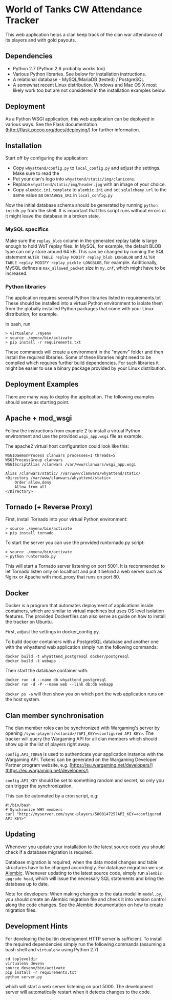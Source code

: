 World of Tanks CW Attendance Tracker
====================================

This web application helps a clan keep track of the clan war
attendance of its players and with gold payouts.

Dependencies
------------

* Python 2.7 (Python 2.6 probably works too)
* Various Python libraries. See below for installation instructions.
* A relational database - MySQL/MariaDB (tested) / PostgreSQL
* A somewhat recent Linux distribution. Windows and Mac OS X most likely
  work too but are not considered in the installation examples below.

Deployment
----------

As a Python WSGI application, this web application can be deployed in
various ways.
See the Flask documentation (http://flask.pocoo.org/docs/deploying/) for
further information.

Installation
------------

Start off by configuring the application:

* Copy `whyattend/config.py` to `local_config.py` and adjust the settings.
  Make sure to read the
* Put your clan's logo into `whyattend/static/img/clanicons`.
* Replace `whyattend/static/img/header.jpg` with an image of your choice.
* Copy `alembic.ini.template` to `alembic.ini` and set `sqlalchemy.url` to the same value as `DATABASE_URI`
  in `local_config.py`

Now the initial database schema should be generated by
running `python initdb.py` from the shell. It is important that this script
runs without errors or it might leave the database in a broken state.

### MySQL specifics

Make sure the `replay_blob` column in the generated replay table is large enough to hold
WoT replay files. In MySQL, for example, the default BLOB type can only store
around 64 kB. This can be changed by running the SQL statement
`ALTER TABLE replay MODIFY replay_blob LONGBLOB` and `ALTER TABLE replay MODIFY replay_pickle LONGBLOB`, for example. Additionally, MySQL
defines a `max_allowed_packet` size in `my.cnf`, which might have to be increased.

### Python libraries

The application requires several Python libraries listed in requirements.txt
These should be installed into a virtual Python environment to isolate them from
the globally installed Python packages that come with your Linux distribution, for example.

In bash, run

    > virtualenv ./myenv
    > source ./myenv/bin/activate
    > pip install -r requirements.txt

These commands will create a environment in the "myenv" folder and then install the required
libraries. Some of these libraries might need to be compiled which requires further build dependencies.
For such libraries it might be easier to use a binary package provided by your Linux distribution.

Deployment Examples
-------------------

There are many way to deploy the application. The following examples should serve as starting point.

## Apache + mod_wsgi

Follow the instructions from example 2 to install a virtual Python environment
and use the provided `wsgi_app.wsgi` file as example.

The apache2 virtual host configuration could look like this:

    WSGIDaemonProcess clanwars processes=1 threads=5
    WSGIProcessGroup clanwars
    WSGIScriptAlias /clanwars /var/www/clanwars/wsgi_app.wsgi

    Alias /clanwars/static/ /var/www/clanwars/whyattend/static/
    <Directory /var/www/clanwars/whyattend/static>
        Order allow,deny
        Allow from all
    </Directory>

## Tornado (+ Reverse Proxy)

First, install Tornado into your virtual Python environment:

    > source ./myenv/bin/activate
    > pip install tornado

To start the server you can use the provided runtornado.py script:

    > source ./myenv/bin/activate
    > python runtornado.py

This will start a Tornado server listening on port 5001. It
is recommended to let Tornado listen only on localhost and put
it behind a web server such as Nginx or Apache with mod_proxy
that runs on port 80.

## Docker

Docker is a program that automates deployment of applications inside containers,
which are similar to virtual machines but uses OS level isolation features.
The provided Dockerfiles can also serve as guide on how to install the tracker on
Ubuntu.

First, adjust the settings in docker_config.py.

To build docker containers with a PostgreSQL database and another one with the whyattend
web application simply run the following commands:

    docker build -t whyattend_postgresql docker/postgresql
    docker build -t webapp .

Then start the database container with:

    docker run -d --name db whyattend_postgresql
    docker run -d -P --name web --link db:db webapp

`docker ps -a` will then show you on which port the web application runs on the host
system.

Clan member synchronisation
---------------------------

The clan member roles can be synchronized with Wargaming's server by
opening `/sync-players/<clanid>/?API_KEY=<configured API KEY>`. The tracker will
query the Wargaming API for all clan members which should show up in the list
of players right away.

`config.API_TOKEN` is used to authenticate your application instance with the Wargaming API.
Tokens can be generated on the Wargaming Developer Partner program website, e.g.
[https://eu.wargaming.net/developers/](https://eu.wargaming.net/developers/)

`config.API_KEY` should be set to something random and secret, so only you
can trigger the synchronization.

This can be automated by a cron script, e.g:

    #!/bin/bash
    # Synchronize WHY members
    curl "http://myserver.com/sync-players/500014725?API_KEY=<configured API KEY>"

Updating
--------

Whenever you update your installation to the latest source code you should check if a database migration is required.

Database migration is required, when the data model changes and table structures have to be changed accordingly.
For database migration we use [Alembic](http://alembic.readthedocs.org/). Whenever updating to the latest source code,
simply run `alembic upgrade head`, which will issue the necessary SQL statements and bring the database
up to date.

Note for developers: When making changes to the data model in `model.py`, you should create an Alembic
migration file and check it into version control along the code changes. See the Alembic documentation on how to
create migration files.

Development Hints
-----------------

For developing the builtin development HTTP server is sufficient. To install the required dependencies
simply run the following commands (assuming a bash shell and `virtualenv` using Python 2.7)

    cd topleveldir
    virtualenv devenv
    source devenv/bin/activate
    pip install -r requirements.txt
    python server.py

which will start a web server listening on port 5000. The development server will automatically
restart when it detects changes to the code.

